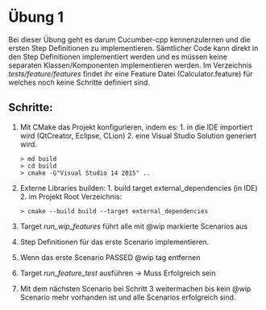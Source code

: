 Übung 1
========

Bei dieser Übung geht es darum Cucumber-cpp kennenzulernen und die ersten Step Definitionen zu implementieren. Sämtlicher Code kann direkt in den Step Definitionen implementiert werden und es müssen keine separaten Klassen/Komponenten implementieren werden. 
Im Verzeichnis *tests/feature/features* findet ihr eine Feature Datei (Calculator.feature) für welches noch keine Schritte definiert sind.

## Schritte:
  1.  Mit CMake das Projekt konfigurieren, indem es:
    1.  in die IDE importiert wird (QtCreator, Eclipse, CLion)
    2.  eine Visual Studio Solution generiert wird.
      
      ```
      > md build
      > cd build
      > cmake -G"Visual Studio 14 2015" ..
      ```
  2.  Externe Libraries builden:
    1.  build target external_dependencies (in IDE)
    2.  im Projekt Root Verzeichnis:
      
      ```> cmake --build build --target external_dependencies```
  3.  Target *run_wip_features* führt alle mit @wip markierte Scenarios aus
  4.  Step Definitionen für das erste Scenario implementieren.
  5.  Wenn das erste Scenario PASSED @wip tag entfernen
  6.  Target *run_feature_test* ausführen -> Muss Erfolgreich sein
  7.  Mit dem nächsten Scenario bei Schritt 3 weitermachen bis kein @wip Scenario mehr vorhanden ist und alle Scenarios erfolgreich sind.
